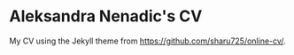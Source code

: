 # Aleksandra Nenadic's CV
My CV using the Jekyll theme from https://github.com/sharu725/online-cv/. 
